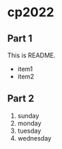 # cp2022

## Part 1
This is README.
 - item1
 - item2 

 ## Part 2
 1. sunday
 1. monday
 1. tuesday
 1. wednesday
